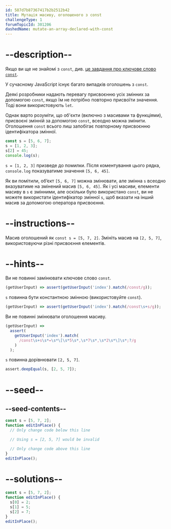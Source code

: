 ```yaml
---
id: 587d7b87367417b2b2512b42
title: Мутація масиву, оголошеного з const
challengeType: 1
forumTopicId: 301206
dashedName: mutate-an-array-declared-with-const
---
```


# --description--

Якщо ви ще не знайомі з `const`, див. <a href="https://platform-ui.topcoder.com/ukrainian/learn/freeCodeCamp/javascript-algorithms-and-data-structures/basic-javascript/declare-a-read-only-variable-with-the-const-keyword" target="_blank" rel="noopener noreferrer nofollow">це завдання про ключове слово <code>const</code></a>.

У сучасному JavaScript існує багато випадків оголошень з `const`.

Деякі розробники надають перевагу присвоєнню усіх змінних за допомогою `const`, якщо їм не потрібно повторно присвоїти значення. Тоді вони використовують `let`.

Однак варто розуміти, що об'єкти (включно з масивами та функціями), присвоєні змінній за допомогою `const`, всеодно можна змінити. Оголошення `const` всього лиш запобігає повторному присвоєнню ідентифікатора змінної.

```js
const s = [5, 6, 7];
s = [1, 2, 3];
s[2] = 45;
console.log(s);
```

`s = [1, 2, 3]` призведе до помилки. Після коментування цього рядка, `console.log` показуватиме значення `[5, 6, 45]`.

Як ви помітили, об’єкт `[5, 6, 7]` можна змінювати, але змінна `s` всеодно вказуватиме на змінений масив `[5, 6, 45]`. Як і усі масиви, елементи масиву в `s` є змінними, але оскільки було використано `const`, ви не можете використати ідентифікатор змінної `s`, щоб вказати на інший масив за допомогою оператора присвоєння.

# --instructions--

Масив оголошений як `const s = [5, 7, 2]`. Змініть масив на `[2, 5, 7]`, використовуючи різні присвоєння елементів.

# --hints--

Ви не повинні замінювати ключове слово `const`.

```js
(getUserInput) => assert(getUserInput('index').match(/const/g));
```

`s` повинна бути константною змінною (використовуйте `const`).

```js
(getUserInput) => assert(getUserInput('index').match(/const\s+s/g));
```

Ви не повинні змінювати оголошення масиву.

```js
(getUserInput) =>
  assert(
    getUserInput('index').match(
      /const\s+s\s*=\s*\[\s*5\s*,\s*7\s*,\s*2\s*\]\s*;?/g
    )
  );
```

`s` повинна дорівнювати `[2, 5, 7]`.

```js
assert.deepEqual(s, [2, 5, 7]);
```

# --seed--

## --seed-contents--

```js
const s = [5, 7, 2];
function editInPlace() {
  // Only change code below this line

  // Using s = [2, 5, 7] would be invalid

  // Only change code above this line
}
editInPlace();
```

# --solutions--

```js
const s = [5, 7, 2];
function editInPlace() {
  s[0] = 2;
  s[1] = 5;
  s[2] = 7;
}
editInPlace();
```
